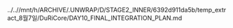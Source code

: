 ../..//mnt/h/ARCHIVE/.UNWRAP/D/STAGE2_INNER/6392d911da5b/temp_extract_8월7일/DuRiCore/DAY10_FINAL_INTEGRATION_PLAN.md